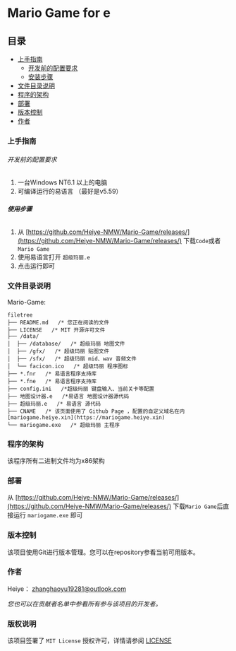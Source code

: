 

# Mario Game for e

<!-- PROJECT LOGO -->
 
## 目录

- [上手指南](#上手指南)
  - [开发前的配置要求](#开发前的配置要求)
  - [安装步骤](#安装步骤)
- [文件目录说明](#文件目录说明)
- [程序的架构](#程序的架构)
- [部署](#部署)
- [版本控制](#版本控制)
- [作者](#作者)

### 上手指南

###### 开发前的配置要求

1. 一台Windows NT6.1 以上的电脑
2. 可编译运行的易语言 （最好是v5.59）

###### **使用步骤**

1. 从 [https://github.com/Heiye-NMW/Mario-Game/releases/](https://github.com/Heiye-NMW/Mario-Game/releases/) 下载`Code`或者`Mario Game`
2. 使用易语言打开 `超级玛丽.e`
3. 点击运行即可

### 文件目录说明
Mario-Game:

```
filetree 
├── README.md   /* 您正在阅读的文件
├── LICENSE   /* MIT 开源许可文件
├── /data/
│  ├── /database/   /* 超级玛丽 地图文件
│  ├── /gfx/   /* 超级玛丽 贴图文件
│  ├── /sfx/   /* 超级玛丽 mid、wav 音频文件
│  └── facicon.ico   /* 超级玛丽 程序图标
├── *.fnr   /* 易语言程序支持库
├── *.fne   /* 易语言程序支持库
├── config.ini   /*超级玛丽 键盘输入、当前关卡等配置
├── 地图设计器.e   /*易语言 地图设计器源代码
├── 超级玛丽.e   /* 易语言 源代码
├── CNAME   /* 该页面使用了 Github Page ，配置的自定义域名在内 [mariogame.heiye.xin](https://mariogame.heiye.xin)
└── mariogame.exe   /* 超级玛丽 主程序

```





### 程序的架构 

该程序所有二进制文件均为x86架构

### 部署

从 [https://github.com/Heiye-NMW/Mario-Game/releases/](https://github.com/Heiye-NMW/Mario-Game/releases/) 下载`Mario Game`后直接运行 `mariogame.exe` 即可


### 版本控制

该项目使用Git进行版本管理。您可以在repository参看当前可用版本。

### 作者

Heiye：
  zhanghaoyu19281@outlook.com


 *您也可以在贡献者名单中参看所有参与该项目的开发者。*

### 版权说明

该项目签署了 `MIT License` 授权许可，详情请参阅 [LICENSE](https://github.com/Heiye-NMW/Mario-Game/blob/main/LICENSE)




